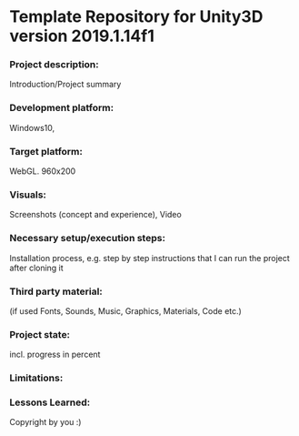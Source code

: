 # Template Repository for Unity3D version 2019.1.14f1

### Project description: 
Introduction/Project summary 

### Development platform: 
Windows10, 

### Target platform: 
WebGL. 960x200

### Visuals: 
Screenshots (concept and experience), Video

### Necessary setup/execution steps: 
Installation process, e.g. step by step instructions that I can run the project after cloning it

### Third party material: 
(if used Fonts, Sounds, Music, Graphics, Materials, Code etc.)

### Project state: 
incl. progress in percent

### Limitations: 

### Lessons Learned: 

Copyright by you :)
